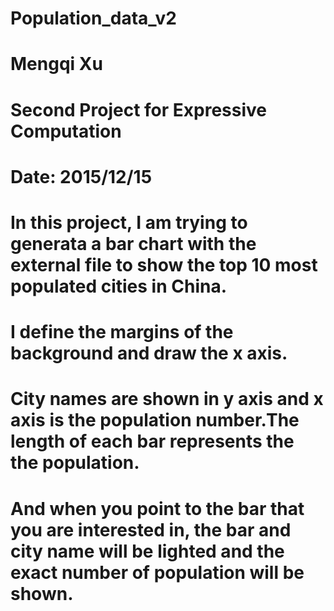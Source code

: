 # Population_data_v2
# Mengqi Xu
# Second Project for Expressive Computation
# Date: 2015/12/15

# In this project, I am trying to generata a bar chart with the external file to show the top 10 most populated cities in China.
# I define the margins of the background and draw the x axis. 
# City names are shown in y axis and x axis is the population number.The length of each bar represents the the population.
# And when you point to the bar that you are interested in, the bar and city name will be lighted and the exact number of population will be shown.
